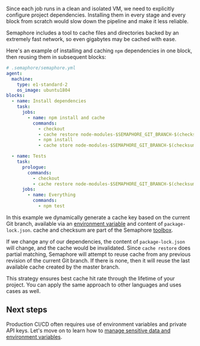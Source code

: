 Since each job runs in a clean and isolated VM, we need to explicitly configure
project dependencies. Installing them in every stage and every block from
scratch would slow down the pipeline and make it less reliable.

Semaphore includes a tool to cache files and directories backed by an extremely
fast network, so even gigabytes may be cached with ease.

Here's an example of installing and caching `npm` dependencies in one block,
then reusing them in subsequent blocks:

```yml
# .semaphore/semaphore.yml
agent:
  machine:
    type: e1-standard-2
    os_image: ubuntu1804
blocks:
  - name: Install dependencies
    task:
      jobs:
        - name: npm install and cache
          commands:
            - checkout
            - cache restore node-modules-$SEMAPHORE_GIT_BRANCH-$(checksum package-lock.json),node-modules-$SEMAPHORE_GIT_BRANCH,node-modules-master
            - npm install
            - cache store node-modules-$SEMAPHORE_GIT_BRANCH-$(checksum package-lock.json) node_modules

  - name: Tests
    task:
      prologue:
        commands:
          - checkout
          - cache restore node-modules-$SEMAPHORE_GIT_BRANCH-$(checksum package-lock.json),node-modules-$SEMAPHORE_GIT_BRANCH,node-modules-master
      jobs:
        - name: Everything
          commands:
            - npm test
```

In this example we dynamically generate a cache key based on the current
Git branch, available via an [environment variable][env-vars] and content of
`package-lock.json`. cache and checksum are part of the Semaphore
[toolbox][toolbox].

If we change any of our dependencies, the content of `package-lock.json` will
change, and the cache would be invalidated. Since `cache restore` does partial
matching, Semaphore will attempt to reuse cache from any previous revision of
the current Git branch. If there is none, then it will reuse the last available
cache created by the master branch.

This strategy ensures best cache hit rate through the lifetime of your project.
You can apply the same approach to other languages and uses cases as well.

## Next steps

Production CI/CD often requires use of environment variables and private API
keys. Let's move on to learn how to
[manage sensitive data and environment variables][next].

[toolbox]: https://docs.semaphoreci.com/article/54-toolbox-reference
[env-vars]: https://docs.semaphoreci.com/article/12-environment-variables
[next]: https://docs.semaphoreci.com/article/66-environment-variables-and-secrets
